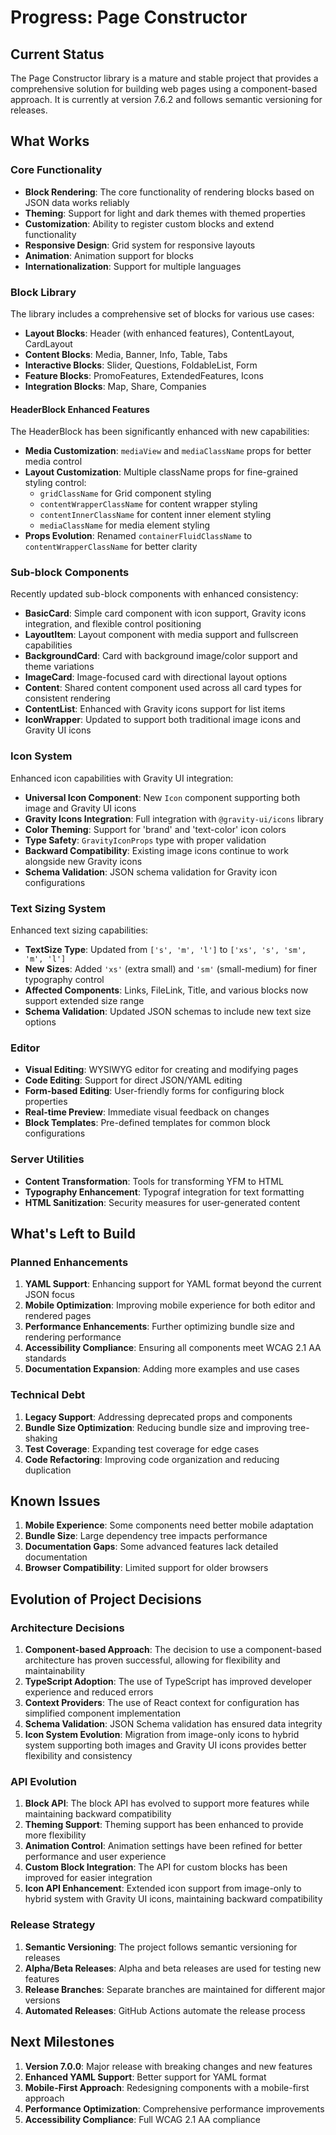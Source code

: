# Progress: Page Constructor

## Current Status

The Page Constructor library is a mature and stable project that provides a comprehensive solution for building web pages using a component-based approach. It is currently at version 7.6.2 and follows semantic versioning for releases.

## What Works

### Core Functionality

- **Block Rendering**: The core functionality of rendering blocks based on JSON data works reliably
- **Theming**: Support for light and dark themes with themed properties
- **Customization**: Ability to register custom blocks and extend functionality
- **Responsive Design**: Grid system for responsive layouts
- **Animation**: Animation support for blocks
- **Internationalization**: Support for multiple languages

### Block Library

The library includes a comprehensive set of blocks for various use cases:

- **Layout Blocks**: Header (with enhanced features), ContentLayout, CardLayout
- **Content Blocks**: Media, Banner, Info, Table, Tabs
- **Interactive Blocks**: Slider, Questions, FoldableList, Form
- **Feature Blocks**: PromoFeatures, ExtendedFeatures, Icons
- **Integration Blocks**: Map, Share, Companies

#### HeaderBlock Enhanced Features

The HeaderBlock has been significantly enhanced with new capabilities:

- **Media Customization**: `mediaView` and `mediaClassName` props for better media control
- **Layout Customization**: Multiple className props for fine-grained styling control:
  - `gridClassName` for Grid component styling
  - `contentWrapperClassName` for content wrapper styling
  - `contentInnerClassName` for content inner element styling
  - `mediaClassName` for media element styling
- **Props Evolution**: Renamed `containerFluidClassName` to `contentWrapperClassName` for better clarity

### Sub-block Components

Recently updated sub-block components with enhanced consistency:

- **BasicCard**: Simple card component with icon support, Gravity icons integration, and flexible control positioning
- **LayoutItem**: Layout component with media support and fullscreen capabilities
- **BackgroundCard**: Card with background image/color support and theme variations
- **ImageCard**: Image-focused card with directional layout options
- **Content**: Shared content component used across all card types for consistent rendering
- **ContentList**: Enhanced with Gravity icons support for list items
- **IconWrapper**: Updated to support both traditional image icons and Gravity UI icons

### Icon System

Enhanced icon capabilities with Gravity UI integration:

- **Universal Icon Component**: New `Icon` component supporting both image and Gravity UI icons
- **Gravity Icons Integration**: Full integration with `@gravity-ui/icons` library
- **Color Theming**: Support for 'brand' and 'text-color' icon colors
- **Type Safety**: `GravityIconProps` type with proper validation
- **Backward Compatibility**: Existing image icons continue to work alongside new Gravity icons
- **Schema Validation**: JSON schema validation for Gravity icon configurations

### Text Sizing System

Enhanced text sizing capabilities:

- **TextSize Type**: Updated from `['s', 'm', 'l']` to `['xs', 's', 'sm', 'm', 'l']`
- **New Sizes**: Added `'xs'` (extra small) and `'sm'` (small-medium) for finer typography control
- **Affected Components**: Links, FileLink, Title, and various blocks now support extended size range
- **Schema Validation**: Updated JSON schemas to include new text size options

### Editor

- **Visual Editing**: WYSIWYG editor for creating and modifying pages
- **Code Editing**: Support for direct JSON/YAML editing
- **Form-based Editing**: User-friendly forms for configuring block properties
- **Real-time Preview**: Immediate visual feedback on changes
- **Block Templates**: Pre-defined templates for common block configurations

### Server Utilities

- **Content Transformation**: Tools for transforming YFM to HTML
- **Typography Enhancement**: Typograf integration for text formatting
- **HTML Sanitization**: Security measures for user-generated content

## What's Left to Build

### Planned Enhancements

1. **YAML Support**: Enhancing support for YAML format beyond the current JSON focus
2. **Mobile Optimization**: Improving mobile experience for both editor and rendered pages
3. **Performance Enhancements**: Further optimizing bundle size and rendering performance
4. **Accessibility Compliance**: Ensuring all components meet WCAG 2.1 AA standards
5. **Documentation Expansion**: Adding more examples and use cases

### Technical Debt

1. **Legacy Support**: Addressing deprecated props and components
2. **Bundle Size Optimization**: Reducing bundle size and improving tree-shaking
3. **Test Coverage**: Expanding test coverage for edge cases
4. **Code Refactoring**: Improving code organization and reducing duplication

## Known Issues

1. **Mobile Experience**: Some components need better mobile adaptation
2. **Bundle Size**: Large dependency tree impacts performance
3. **Documentation Gaps**: Some advanced features lack detailed documentation
4. **Browser Compatibility**: Limited support for older browsers

## Evolution of Project Decisions

### Architecture Decisions

1. **Component-based Approach**: The decision to use a component-based architecture has proven successful, allowing for flexibility and maintainability
2. **TypeScript Adoption**: The use of TypeScript has improved developer experience and reduced errors
3. **Context Providers**: The use of React context for configuration has simplified component implementation
4. **Schema Validation**: JSON Schema validation has ensured data integrity
5. **Icon System Evolution**: Migration from image-only icons to hybrid system supporting both images and Gravity UI icons provides better flexibility and consistency

### API Evolution

1. **Block API**: The block API has evolved to support more features while maintaining backward compatibility
2. **Theming Support**: Theming support has been enhanced to provide more flexibility
3. **Animation Control**: Animation settings have been refined for better performance and user experience
4. **Custom Block Integration**: The API for custom blocks has been improved for easier integration
5. **Icon API Enhancement**: Extended icon support from image-only to hybrid system with Gravity UI icons, maintaining backward compatibility

### Release Strategy

1. **Semantic Versioning**: The project follows semantic versioning for releases
2. **Alpha/Beta Releases**: Alpha and beta releases are used for testing new features
3. **Release Branches**: Separate branches are maintained for different major versions
4. **Automated Releases**: GitHub Actions automate the release process

## Next Milestones

1. **Version 7.0.0**: Major release with breaking changes and new features
2. **Enhanced YAML Support**: Better support for YAML format
3. **Mobile-First Approach**: Redesigning components with a mobile-first approach
4. **Performance Optimization**: Comprehensive performance improvements
5. **Accessibility Compliance**: Full WCAG 2.1 AA compliance
